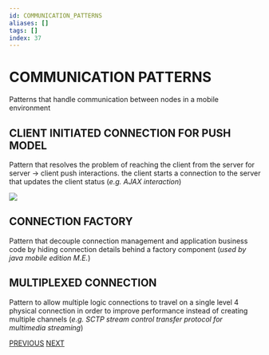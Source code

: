 ```yaml
---
id: COMMUNICATION_PATTERNS
aliases: []
tags: []
index: 37
---
```


# COMMUNICATION PATTERNS

Patterns that handle communication between nodes in a mobile environment
## CLIENT INITIATED CONNECTION FOR PUSH MODEL

Pattern that resolves the problem of reaching the client from the server for server -> client push interactions. the client starts a connection to the server that updates the client status (*e.g. AJAX interaction*)

![](mobile_systems/Pasted%20image%2020240608151433.png)

## CONNECTION FACTORY

Pattern that decouple connection management and application business code by hiding connection details behind a factory component (*used by java mobile edition M.E.*)

## MULTIPLEXED CONNECTION

Pattern to allow multiple logic connections to travel on a single level 4 physical connection in order to improve performance instead of creating multiple channels (*e.g. SCTP stream control transfer protocol for multimedia streaming*)

[PREVIOUS](pages/mobile_middleware/RESOURCE_MANAGEMENT_PATTERNS.md) [NEXT](mobile_systems/pages/android/ANDROID_PLATFORM.md)
